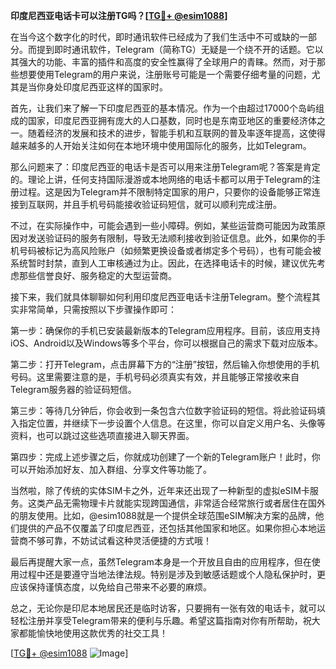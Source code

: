 **印度尼西亚电话卡可以注册TG吗？[[TG💪+ @esim1088](https://t.me/s/esim1088)]**

在当今这个数字化的时代，即时通讯软件已经成为了我们生活中不可或缺的一部分。而提到即时通讯软件，Telegram（简称TG）无疑是一个绕不开的话题。它以其强大的功能、丰富的插件和高度的安全性赢得了全球用户的青睐。然而，对于那些想要使用Telegram的用户来说，注册账号可能是一个需要仔细考量的问题，尤其是当你身处印度尼西亚这样的国家时。

首先，让我们来了解一下印度尼西亚的基本情况。作为一个由超过17000个岛屿组成的国家，印度尼西亚拥有庞大的人口基数，同时也是东南亚地区的重要经济体之一。随着经济的发展和技术的进步，智能手机和互联网的普及率逐年提高，这使得越来越多的人开始关注如何在本地环境中使用国际化的服务，比如Telegram。

那么问题来了：印度尼西亚的电话卡是否可以用来注册Telegram呢？答案是肯定的。理论上讲，任何支持国际漫游或本地网络的电话卡都可以用于Telegram的注册过程。这是因为Telegram并不限制特定国家的用户，只要你的设备能够正常连接到互联网，并且手机号码能接收验证码短信，就可以顺利完成注册。

不过，在实际操作中，可能会遇到一些小障碍。例如，某些运营商可能因为政策原因对发送验证码的服务有限制，导致无法顺利接收到验证信息。此外，如果你的手机号码被标记为高风险账户（如频繁更换设备或者绑定多个号码），也有可能会被系统暂时封禁，直到人工审核通过为止。因此，在选择电话卡的时候，建议优先考虑那些信誉良好、服务稳定的大型运营商。

接下来，我们就具体聊聊如何利用印度尼西亚电话卡注册Telegram。整个流程其实非常简单，只需按照以下步骤操作即可：

第一步：确保你的手机已安装最新版本的Telegram应用程序。目前，该应用支持iOS、Android以及Windows等多个平台，你可以根据自己的需求下载对应版本。

第二步：打开Telegram，点击屏幕下方的“注册”按钮，然后输入你想使用的手机号码。这里需要注意的是，手机号码必须真实有效，并且能够正常接收来自Telegram服务器的验证码短信。

第三步：等待几分钟后，你会收到一条包含六位数字验证码的短信。将此验证码填入指定位置，并继续下一步设置个人信息。在这里，你可以自定义用户名、头像等资料，也可以跳过这些选项直接进入聊天界面。

第四步：完成上述步骤之后，你就成功创建了一个新的Telegram账户！此时，你可以开始添加好友、加入群组、分享文件等功能了。

当然啦，除了传统的实体SIM卡之外，近年来还出现了一种新型的虚拟eSIM卡服务。这类产品无需物理卡片就能实现跨国通信，非常适合经常旅行或者居住在国外的朋友使用。比如，@esim1088就是一个提供全球范围eSIM解决方案的品牌，他们提供的产品不仅覆盖了印度尼西亚，还包括其他国家和地区。如果你担心本地运营商不够可靠，不妨试试看这种灵活便捷的方式哦！

最后再提醒大家一点，虽然Telegram本身是一个开放且自由的应用程序，但在使用过程中还是要遵守当地法律法规。特别是涉及到敏感话题或个人隐私保护时，更应该保持谨慎态度，以免给自己带来不必要的麻烦。

总之，无论你是印尼本地居民还是临时访客，只要拥有一张有效的电话卡，就可以轻松注册并享受Telegram带来的便利与乐趣。希望这篇指南对你有所帮助，祝大家都能愉快地使用这款优秀的社交工具！

[[TG💪+ @esim1088](https://t.me/s/esim1088) ![Image](https://i.postimg.cc/4NQfJmqS/Snipaste-2025-05-13-00-14-12.png)]
